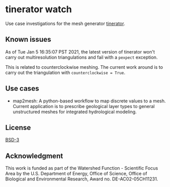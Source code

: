 # tinerator watch

Use case investigations for the mesh generator
[tinerator](https://github.com/lanl/LaGriT/tree/tinerator).

## Known issues

As of Tue Jan 5 16:35:07 PST 2021, the latest version of tinerator
won't carry out multiresolution triangulations and fail with a
`pexpect` exception.

This is related to counterclockwise meshing.  The current work around
is to carry out the triangulation with `counterclockwise = True`.

## Use cases

+ map2mesh: A python-based workflow to map discrete values to a mesh.
Current application is to prescribe geological layer types to general
unstructured meshes for integrated hydrological modeling.

## License

[BSD-3](./LICENSE)

## Acknowledgment

This work is funded as part of the Watershed Function - Scientific
Focus Area by the U.S. Department of Energy, Office of Science, Office
of Biological and Environmental Research, Award no. DE-AC02-05CH11231.
